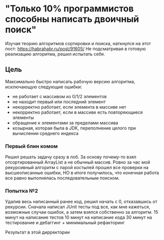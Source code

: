 # "Только 10% программистов способны написать двоичный поиск"

Изучая теорию алгоритмов сортировки и поиска, наткнулся на этот пост: https://habrahabr.ru/post/91605/
Не подсматривая в готовую реализацию алгоритма, решил испытать себя.

## Цель
Максимально быстро написать рабочую версию алгоритма, исключающую следующие ошибки:
- не работает с массивом из 0/1/2 элементов
- не находит первый или последний элемент
- некорректно работает, если элемента в массиве нет
- некорректно работает, если в массиве есть повторяющиеся элементы
- обращение к элементами за пределами массива
- козырная, которая была в JDK, переполнение целого при вычислении среднего индекса

### Первый блин комом
Решил решать задачу сразу в лоб. За основу почему-то взял отсортированный ArrayList а не обычный массив.
Ровно за час мой рекурсивный алгоритм с парой костылей прошел все проверки на высшеописанные ошибки, НО в итоге получилось, что конечная работа все равно выполнялась последовательным поиском.

### Попытка №2
Удалив весь написанный ранее код, решил начать с 0, отказавшись от рекурсии.
Сначала написал JUnit тесты под все, как мне кажеться, возможные случаи ошибок, а затем взялся собственно за алгоритм.
15 минут на написание тестов
10 минут на написание кода
30 минут на тестирование и дебаггинг + минимальный рефакторинг

Результат в этой дирректории
